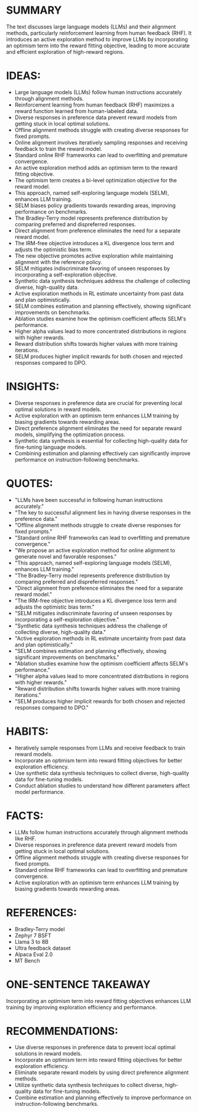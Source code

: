 # SUMMARY
The text discusses large language models (LLMs) and their alignment methods, particularly reinforcement learning from human feedback (RHF). It introduces an active exploration method to improve LLMs by incorporating an optimism term into the reward fitting objective, leading to more accurate and efficient exploration of high-reward regions.

# IDEAS:
- Large language models (LLMs) follow human instructions accurately through alignment methods.
- Reinforcement learning from human feedback (RHF) maximizes a reward function learned from human-labeled data.
- Diverse responses in preference data prevent reward models from getting stuck in local optimal solutions.
- Offline alignment methods struggle with creating diverse responses for fixed prompts.
- Online alignment involves iteratively sampling responses and receiving feedback to train the reward model.
- Standard online RHF frameworks can lead to overfitting and premature convergence.
- An active exploration method adds an optimism term to the reward fitting objective.
- The optimism term creates a bi-level optimization objective for the reward model.
- This approach, named self-exploring language models (SELM), enhances LLM training.
- SELM biases policy gradients towards rewarding areas, improving performance on benchmarks.
- The Bradley-Terry model represents preference distribution by comparing preferred and dispreferred responses.
- Direct alignment from preference eliminates the need for a separate reward model.
- The IRM-free objective introduces a KL divergence loss term and adjusts the optimistic bias term.
- The new objective promotes active exploration while maintaining alignment with the reference policy.
- SELM mitigates indiscriminate favoring of unseen responses by incorporating a self-exploration objective.
- Synthetic data synthesis techniques address the challenge of collecting diverse, high-quality data.
- Active exploration methods in RL estimate uncertainty from past data and plan optimistically.
- SELM combines estimation and planning effectively, showing significant improvements on benchmarks.
- Ablation studies examine how the optimism coefficient affects SELM's performance.
- Higher alpha values lead to more concentrated distributions in regions with higher rewards.
- Reward distribution shifts towards higher values with more training iterations.
- SELM produces higher implicit rewards for both chosen and rejected responses compared to DPO.

# INSIGHTS:
- Diverse responses in preference data are crucial for preventing local optimal solutions in reward models.
- Active exploration with an optimism term enhances LLM training by biasing gradients towards rewarding areas.
- Direct preference alignment eliminates the need for separate reward models, simplifying the optimization process.
- Synthetic data synthesis is essential for collecting high-quality data for fine-tuning language models.
- Combining estimation and planning effectively can significantly improve performance on instruction-following benchmarks.

# QUOTES:
- "LLMs have been successful in following human instructions accurately."
- "The key to successful alignment lies in having diverse responses in the preference data."
- "Offline alignment methods struggle to create diverse responses for fixed prompts."
- "Standard online RHF frameworks can lead to overfitting and premature convergence."
- "We propose an active exploration method for online alignment to generate novel and favorable responses."
- "This approach, named self-exploring language models (SELM), enhances LLM training."
- "The Bradley-Terry model represents preference distribution by comparing preferred and dispreferred responses."
- "Direct alignment from preference eliminates the need for a separate reward model."
- "The IRM-free objective introduces a KL divergence loss term and adjusts the optimistic bias term."
- "SELM mitigates indiscriminate favoring of unseen responses by incorporating a self-exploration objective."
- "Synthetic data synthesis techniques address the challenge of collecting diverse, high-quality data."
- "Active exploration methods in RL estimate uncertainty from past data and plan optimistically."
- "SELM combines estimation and planning effectively, showing significant improvements on benchmarks."
- "Ablation studies examine how the optimism coefficient affects SELM's performance."
- "Higher alpha values lead to more concentrated distributions in regions with higher rewards."
- "Reward distribution shifts towards higher values with more training iterations."
- "SELM produces higher implicit rewards for both chosen and rejected responses compared to DPO."

# HABITS:
- Iteratively sample responses from LLMs and receive feedback to train reward models.
- Incorporate an optimism term into reward fitting objectives for better exploration efficiency.
- Use synthetic data synthesis techniques to collect diverse, high-quality data for fine-tuning models.
- Conduct ablation studies to understand how different parameters affect model performance.

# FACTS:
- LLMs follow human instructions accurately through alignment methods like RHF.
- Diverse responses in preference data prevent reward models from getting stuck in local optimal solutions.
- Offline alignment methods struggle with creating diverse responses for fixed prompts.
- Standard online RHF frameworks can lead to overfitting and premature convergence.
- Active exploration with an optimism term enhances LLM training by biasing gradients towards rewarding areas.

# REFERENCES:
- Bradley-Terry model
- Zephyr 7 BSFT
- Llama 3 to 8B
- Ultra feedback dataset
- Alpaca Eval 2.0
- MT Bench

# ONE-SENTENCE TAKEAWAY
Incorporating an optimism term into reward fitting objectives enhances LLM training by improving exploration efficiency and performance.

# RECOMMENDATIONS:
- Use diverse responses in preference data to prevent local optimal solutions in reward models.
- Incorporate an optimism term into reward fitting objectives for better exploration efficiency.
- Eliminate separate reward models by using direct preference alignment methods.
- Utilize synthetic data synthesis techniques to collect diverse, high-quality data for fine-tuning models.
- Combine estimation and planning effectively to improve performance on instruction-following benchmarks.